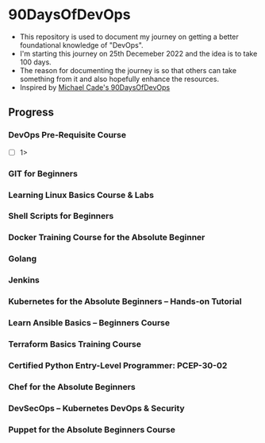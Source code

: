 # 90DaysOfDevOps
- This repository is used to document my journey on getting a better foundational knowledge of "DevOps". 
- I'm starting this journey on 25th Decemeber 2022 and the idea is to take 100 days.
- The reason for documenting the journey is so that others can take something from it and also hopefully enhance the resources.
- Inspired by [Michael Cade's 90DaysOfDevOps](https://github.com/MichaelCade/90DaysOfDevOps)

## Progress
### DevOps Pre-Requisite Course
- [ ] 1> 
### GIT for Beginners
### Learning Linux Basics Course & Labs
### Shell Scripts for Beginners
### Docker Training Course for the Absolute Beginner
### Golang
### Jenkins
### Kubernetes for the Absolute Beginners – Hands-on Tutorial
### Learn Ansible Basics – Beginners Course
### Terraform Basics Training Course
### Certified Python Entry-Level Programmer: PCEP-30-02
### Chef for the Absolute Beginners
### DevSecOps – Kubernetes DevOps & Security
### Puppet for the Absolute Beginners Course
